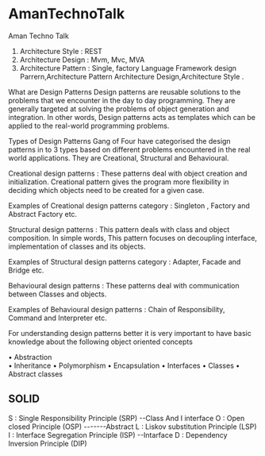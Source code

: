 # AmanTechnoTalk
Aman Techno Talk

1. Architecture Style   : REST
2. Architecture Design  : Mvm, Mvc, MVA
3. Architecture Pattern : Single, factory
Language Framework design Parrern,Architecture Pattern  Architecture Design,Architecture Style .

What are Design Patterns 
Design patterns are reusable solutions to the problems that we encounter in the day to day programming. They are generally targeted at solving the problems of object generation and integration. In other words, Design patterns acts as templates which can be applied to the real-world programming problems.

Types of Design Patterns
Gang of Four have categorised the design patterns in to 3 types based on different problems encountered in the real world applications. They are Creational, Structural and Behavioural.
 
Creational design patterns : These patterns deal with object creation and initialization. Creational pattern gives the program more flexibility in deciding which objects need to be created for a given case.
 
Examples of Creational design patterns category : Singleton , Factory and Abstract Factory etc.

Structural design patterns : This pattern deals with class and object composition. In simple words, This pattern focuses on decoupling interface, implementation of classes and its objects. 

Examples of Structural design patterns category : Adapter,  Facade and Bridge etc.

Behavioural design patterns : These patterns deal with communication between Classes and objects. 

Examples of Behavioural design patterns : Chain of Responsibility, Command and Interpreter etc.
 
For understanding design patterns better it is very important to have basic knowledge about the following object oriented concepts 

•	Abstraction  
•	Inheritance
•	Polymorphism
•	Encapsulation 
•	Interfaces
•	Classes
•	Abstract classes

SOLID
----------------------
S : Single Responsibility Principle (SRP) --Class And      I interface
O : Open closed Principle (OSP) -------Abstract
L :  Liskov substitution Principle (LSP) 
I  :  Interface Segregation Principle (ISP) --Intarface
D : Dependency Inversion Principle (DIP)


